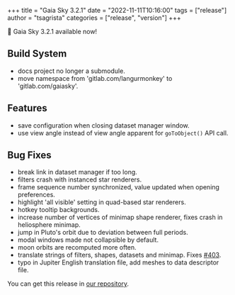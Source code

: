 +++
title = "Gaia Sky 3.2.1"
date = "2022-11-11T10:16:00"
tags = ["release"]
author = "tsagrista"
categories = ["release", "version"]
+++

📢 Gaia Sky 3.2.1 available now!

<!--more-->


## Build System

- docs project no longer a submodule.
- move namespace from 'gitlab.com/langurmonkey' to 'gitlab.com/gaiasky'.

## Features

- save configuration when closing dataset manager window.
- use view angle instead of view angle apparent for `goToObject()` API call.

## Bug Fixes

- break link in dataset manager if too long.
- filters crash with instanced star renderers.
- frame sequence number synchronized, value updated when opening preferences.
- highlight 'all visible' setting in quad-based star renderers.
- hotkey tooltip backgrounds.
- increase number of vertices of minimap shape renderer, fixes crash in heliosphere minimap.
- jump in Pluto's orbit due to deviation between full periods.
- modal windows made not collapsible by default.
- moon orbits are recomputed more often.
- translate strings of filters, shapes, datasets and minimap. Fixes [#403](https://gitlab.com/gaiasky/gaiasky/issues/403).
- typo in Jupiter English translation file, add meshes to data descriptor file.

You can get this release in [our repository](https://gaia.ari.uni-heidelberg.de/gaiasky/releases//3.2.1.41e4b0a5b/).